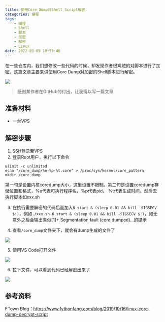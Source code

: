 ```yaml
---
title: 使用Core Dump对Shell Script解密
categories: 编程
tags: 
    - 编程
    - Shell
    - 脚本
    - 加密
    - 解密
    - Linux
date: 2022-03-09 10:53:40
---
```


在一些仓库内，我们想修改一些代码的时候，却发现作者很鸡贼的对脚本进行了加密。这篇文章主要来讲使用Core Dump对加密的Shell脚本进行解密。

![](https://gcore.jsdelivr.net/gh/Misaka-blog/tuchuang@master/20220225234203.png)

> 感谢某作者在GitHub的付出，让我得以写一篇文章

## 准备材料

* 一台VPS

## 解密步骤

1. SSH登录至VPS
2. 登录Root用户，执行以下命令

```shell
ulimit -c unlimited
echo "/core_dump/%e-%p-%t.core" > /proc/sys/kernel/core_pattern
mkdir /core_dump
```

第一句是设置内核coredump大小，这里设置不限制。第二句是设置coredump存储位置和格式，%e代表可执行程序名，%p代表pid， %t代表生成时间。然后去执行脚本如xxx.sh

3. 在执行需要解密的代码后面加入`6 start & (sleep 0.01 && kill -SIGSEGV $!)`，例如`./xxx.sh 6 start & (sleep 0.01 && kill -SIGSEGV $!)`，如无意外之后会输出类似[1]+ Segmentation fault (core dumped)...的提示

4. 查看`/core_dump`文件夹下，就会有dump生成的文件了

![](https://gcore.jsdelivr.net/gh/Misaka-blog/tuchuang@master/20220225235718.png)

5. 使用VS Code打开文件

![](https://gcore.jsdelivr.net/gh/Misaka-blog/tuchuang@master/20220225234716.png)

6. 拉下文件，可以看到代码已经解密出来了

![](https://gcore.jsdelivr.net/gh/Misaka-blog/tuchuang@master/20220225234816.png)

## 参考资料

FTown Blog：https://www.fythonfang.com/blog/2019/10/16/linux-core-dump-decrypt-script